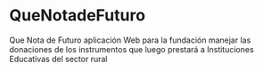 # QueNotadeFuturo
Que Nota de Futuro aplicación Web para la fundación manejar las donaciones de los instrumentos que luego prestará a Instituciones Educativas del sector rural

